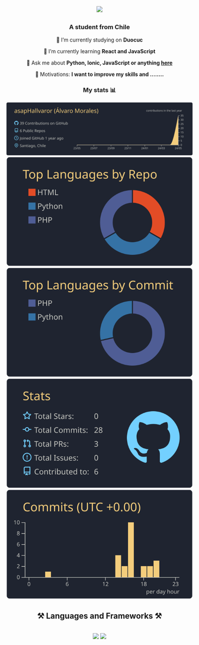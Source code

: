 

<h1 align="center">
    <img src="https://github.com/asapHallvaror/asapHallvaror/assets/128053015/9377abc0-eca8-4ee9-9a0e-47047eec1eef" />
</h1>


<h3 align="center">A student from Chile</h3>

<div align="center">
 
 🔭 I’m currently studying on **Duocuc**
 
 🧠 I’m currently learning **React and JavaScript**

💬 Ask me about **Python, Ionic, JavaScript or anything [here]()**

🎯 Motivations: **I want to improve my skills and ........**

</div>

<h3 align="center">My stats 📊</h3>

[![](https://raw.githubusercontent.com/asapHallvaror/asapHallvaror/master/profile-summary-card-output/ayu_mirage/0-profile-details.svg)](https://github.com/vn7n24fzkq/github-profile-summary-cards)
[![](https://raw.githubusercontent.com/asapHallvaror/asapHallvaror/master/profile-summary-card-output/ayu_mirage/1-repos-per-language.svg)](https://github.com/vn7n24fzkq/github-profile-summary-cards) [![](https://raw.githubusercontent.com/asapHallvaror/asapHallvaror/master/profile-summary-card-output/ayu_mirage/2-most-commit-language.svg)](https://github.com/vn7n24fzkq/github-profile-summary-cards)
[![](https://raw.githubusercontent.com/asapHallvaror/asapHallvaror/master/profile-summary-card-output/ayu_mirage/3-stats.svg)](https://github.com/vn7n24fzkq/github-profile-summary-cards) [![](https://raw.githubusercontent.com/asapHallvaror/asapHallvaror/master/profile-summary-card-output/ayu_mirage/4-productive-time.svg)](https://github.com/vn7n24fzkq/github-profile-summary-cards)



<h2 align="center">⚒️ Languages and Frameworks ⚒️</h2>
<br/>
<div align="center">
    <img src="https://skillicons.dev/icons?i=react,bootstrap,html,css,vscode,github,git" />
    <img src="https://skillicons.dev/icons?i=nodejs,python,javascript,typescript,firebase,java,mysql" /><br>
</div>

